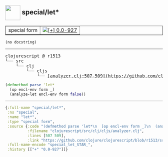 ## <img width="48px" valign="middle" src="http://i.imgur.com/Hi20huC.png"> special/let\*

 <table border="1">
<tr>
<td>special form</td>
<td><a href="https://github.com/cljsinfo/api-refs/tree/0.0-927"><img valign="middle" alt="[+] 0.0-927" src="https://img.shields.io/badge/+-0.0--927-lightgrey.svg"></a> </td>
</tr>
</table>

 <samp>
</samp>

```
(no docstring)
```

---

 <pre>
clojurescript @ r1513
└── src
    └── clj
        └── cljs
            └── <ins>[analyzer.clj:507-509](https://github.com/clojure/clojurescript/blob/r1513/src/clj/cljs/analyzer.clj#L507-L509)</ins>
</pre>

```clj
(defmethod parse 'let*
  [op encl-env form _]
  (analyze-let encl-env form false))
```


---

```clj
{:full-name "special/let*",
 :ns "special",
 :name "let*",
 :type "special form",
 :source {:code "(defmethod parse 'let*\n  [op encl-env form _]\n  (analyze-let encl-env form false))",
          :filename "clojurescript/src/clj/cljs/analyzer.clj",
          :lines [507 509],
          :link "https://github.com/clojure/clojurescript/blob/r1513/src/clj/cljs/analyzer.clj#L507-L509"},
 :full-name-encode "special_let_STAR_",
 :history [["+" "0.0-927"]]}

```
